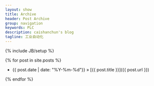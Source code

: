```yaml
---
layout: show
title: Archive
header: Post Archive
group: navigation
keywords: PLC
description: caishanchun's blog
tagline: 工业自动化
---
```

{% include JB/setup %}

 <div class="content">
  {% for post in site.posts %}

  - {{ post.date | date: "%Y-%m-%d"}} &raquo; [{{ post.title }}]({{ post.url }})

  {% endfor %}
 </div>
